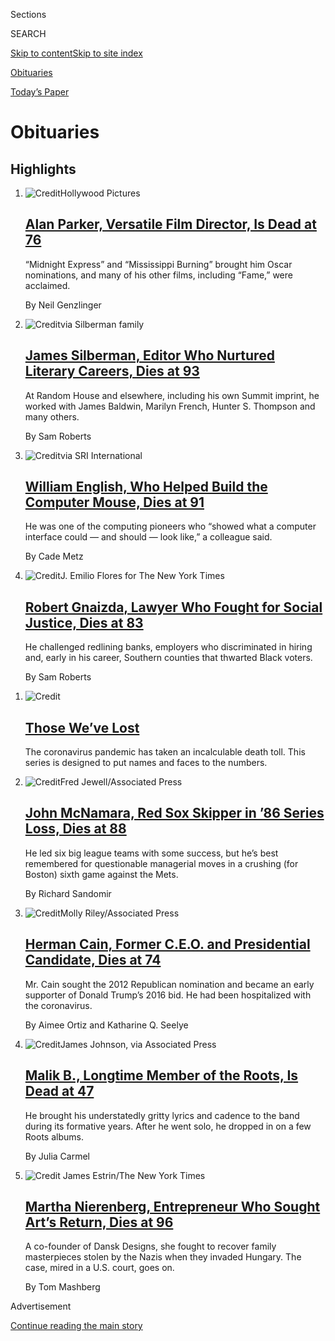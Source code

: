 <div id="app">

<div>

<div class="NYTAppHideMasthead css-zz1s19 e1suatyy0">

<div class="section css-ui9rw0 e1suatyy2">

<div class="css-11hrj97 er09x8g0">

<div class="css-6n7j50">

</div>

<span class="css-1dv1kvn">Sections</span>

<div class="css-10488qs">

<span class="css-1dv1kvn">SEARCH</span>

</div>

[Skip to content](#site-content)[Skip to site
index](#site-index)

</div>

<div id="masthead-section-label" class="css-1fnb9ct eaxe0e00">

[Obituaries](https://www.nytimes3xbfgragh.onion/section/obituaries)

</div>

<div class="css-10698na e1huz5gh0">

</div>

</div>

<div id="masthead-bar-one" class="section hasLinks css-15hmgas e1csuq9d3">

<div class="css-uqyvli e1csuq9d0">

</div>

<div class="css-1uqjmks e1csuq9d1">

</div>

<div class="css-9e9ivx">

[](https://myaccount.nytimes3xbfgragh.onion/auth/login?response_type=cookie&client_id=vi)

</div>

<div class="css-1bvtpon e1csuq9d2">

[Today’s
Paper](https://www.nytimes3xbfgragh.onion/section/todayspaper)

</div>

</div>

</div>

</div>

<div data-aria-hidden="false">

<div id="site-content" data-role="main">

<div id="collection-obituaries" class="section css-15h4p1b e9abtgs0">

<div class="css-1j21atc e1svk9qx1">

<div class="css-fmiefx e1svk9qx2">

<div class="css-1hk7r2m eu54l5x0">

<div id="sponsor-wrapper" class="css-7a1pgi eaca97t0" type="sponsor" hidden="">

<div id="sponsor-slug" class="css-1l4mleb eaca97t1" hidden="">

Supported by

</div>

[Continue reading the main
story](#after-sponsor)

<div id="sponsor" class="ad sponsor-wrapper" style="text-align:left;height:100%;display:block">

</div>

<div id="after-sponsor">

</div>

</div>

</div>

</div>

<div class="css-nfcc9b e1svk9qx3">

<div class="css-vl9dhg e1svk9qx5">

<div class="css-1nrhkj6 e1svk9qx6">

# Obituaries

<div class="follow-button-placeholder" data-collection-id="">

</div>

</div>

</div>

</div>

</div>

<div class="css-4svvz1 ekkqrpp0">

<div id="collection-highlights-container" class="section css-18l1u7x e46isfb1">

<div class="template-1 css-gfgt40 ekkqrpp1">

## Highlights

1.  ![<span class="css-kvjpws e1oaj3zl2"><span class="css-1dv1kvn">Credit</span>Hollywood
    Pictures</span>](https://static01.graylady3jvrrxbe.onion/images/2020/08/01/obituaries/01Parker-obit1/31Parker6-jumbo.jpg)
    
    <div class="css-gjijuv">
    
    ## [Alan Parker, Versatile Film Director, Is Dead at 76](/2020/07/31/movies/alan-parker-versatile-film-director-is-dead-at-76.html)
    
    “Midnight Express” and “Mississippi Burning” brought him Oscar
    nominations, and many of his other films, including “Fame,” were
    acclaimed.
    
    <span class="css-me3p27"></span><span class="css-1dydysp e4e4i5l3"></span><span class="css-9voj2j">By
    <span class="css-1baulvz last-byline" itemprop="name">Neil
    Genzlinger</span></span>
    
    </div>

2.  ![<span class="css-1nk1g0h e1oaj3zl2"><span class="css-1dv1kvn">Credit</span>via
    Silberman
    family</span>](https://static01.graylady3jvrrxbe.onion/images/2020/07/30/obituaries/Silberman1/Silberman1-videoLarge.jpg)
    
    <div class="css-10wtrbd">
    
    ## [James Silberman, Editor Who Nurtured Literary Careers, Dies at 93](/2020/08/01/books/james-silberman-dead.html)
    
    At Random House and elsewhere, including his own Summit imprint, he
    worked with James Baldwin, Marilyn French, Hunter S. Thompson and
    many
    others.
    
    <span class="css-me3p27"></span><span class="css-1dydysp e4e4i5l3"></span><span class="css-9voj2j">By
    <span class="css-1baulvz last-byline" itemprop="name">Sam
    Roberts</span></span>
    
    </div>

3.  ![<span class="css-1nk1g0h e1oaj3zl2"><span class="css-1dv1kvn">Credit</span>via
    SRI
    International</span>](https://static01.graylady3jvrrxbe.onion/images/2020/07/30/obituaries/Obit-English1/Obit-English1-videoLarge.jpg)
    
    <div class="css-10wtrbd">
    
    ## [William English, Who Helped Build the Computer Mouse, Dies at 91](/2020/07/31/technology/william-english-who-helped-build-the-computer-mouse-dies-at-91.html)
    
    He was one of the computing pioneers who “showed what a computer
    interface could — and should — look like,” a colleague
    said.
    
    <span class="css-me3p27"></span><span class="css-1dydysp e4e4i5l3"></span><span class="css-9voj2j">By
    <span class="css-1baulvz last-byline" itemprop="name">Cade
    Metz</span></span>
    
    </div>

4.  ![<span class="css-1nk1g0h e1oaj3zl2"><span class="css-1dv1kvn">Credit</span>J.
    Emilio Flores for The New York
    Times</span>](https://static01.graylady3jvrrxbe.onion/images/2020/07/29/obituaries/Gnaizda-1/Gnaizda-1-videoLarge.jpg)
    
    <div class="css-10wtrbd">
    
    ## [Robert Gnaizda, Lawyer Who Fought for Social Justice, Dies at 83](/2020/08/01/us/robert-gnaizda-dead.html)
    
    He challenged redlining banks, employers who discriminated in hiring
    and, early in his career, Southern counties that thwarted Black
    voters.
    
    <span class="css-me3p27"></span><span class="css-1dydysp e4e4i5l3"></span><span class="css-9voj2j">By
    <span class="css-1baulvz last-byline" itemprop="name">Sam
    Roberts</span></span>
    
    </div>

</div>

<div class="css-1xdhyk6 e46isfb0">

<div class="css-zk12ih ef6si7p0">

1.  ![<span class="css-1hhnwbi e1oaj3zl2"><span class="css-1dv1kvn">Credit</span></span>](https://static01.graylady3jvrrxbe.onion/images/2020/04/21/obituaries/covid_obit_promo-1587491421231/covid_obit_promo-1587491421231-videoLarge-v6.jpg)
    
    <div class="css-10wtrbd">
    
    ## [Those We’ve Lost](https://www.nytimes3xbfgragh.onion/interactive/2020/obituaries/people-died-coronavirus-obituaries.html)
    
    The coronavirus pandemic has taken an incalculable death toll. This
    series is designed to put names and faces to the
    numbers.
    
    <span class="css-me3p27"></span>
    
    </div>

2.  ![<span class="css-1hhnwbi e1oaj3zl2"><span class="css-1dv1kvn">Credit</span>Fred
    Jewell/Associated
    Press</span>](https://static01.graylady3jvrrxbe.onion/images/2020/08/01/obituaries/01McNamara-obit1/McNamara1-videoLarge.jpg)
    
    <div class="css-10wtrbd">
    
    ## [John McNamara, Red Sox Skipper in ’86 Series Loss, Dies at 88](/2020/07/31/sports/baseball/john-mcnamara-dead.html)
    
    He led six big league teams with some success, but he’s best
    remembered for questionable managerial moves in a crushing (for
    Boston) sixth game against the
    Mets.
    
    <span class="css-me3p27"></span><span class="css-1dydysp e4e4i5l3"></span><span class="css-9voj2j">By
    <span class="css-1baulvz last-byline" itemprop="name">Richard
    Sandomir</span></span>
    
    </div>

3.  ![<span class="css-1hhnwbi e1oaj3zl2"><span class="css-1dv1kvn">Credit</span>Molly
    Riley/Associated
    Press</span>](https://static01.graylady3jvrrxbe.onion/images/2020/07/30/business/30virus-briefing-cain/merlin_153836223_144af59d-79bf-43a7-9ff7-70dfae6248b8-videoLarge.jpg)
    
    <div class="css-10wtrbd">
    
    ## [Herman Cain, Former C.E.O. and Presidential Candidate, Dies at 74](/2020/07/30/us/politics/herman-cain-dead.html)
    
    Mr. Cain sought the 2012 Republican nomination and became an early
    supporter of Donald Trump’s 2016 bid. He had been hospitalized with
    the
    coronavirus.
    
    <span class="css-me3p27"></span><span class="css-1dydysp e4e4i5l3"></span><span class="css-9voj2j">By
    <span class="css-1baulvz" itemprop="name">Aimee Ortiz</span> and
    <span class="css-1baulvz last-byline" itemprop="name">Katharine Q.
    Seelye</span></span>
    
    </div>

4.  ![<span class="css-1hhnwbi e1oaj3zl2"><span class="css-1dv1kvn">Credit</span>James
    Johnson, via Associated
    Press</span>](https://static01.graylady3jvrrxbe.onion/images/2020/08/02/obituaries/02malik-obit/31malik-sub-videoLarge.jpg)
    
    <div class="css-10wtrbd">
    
    ## [Malik B., Longtime Member of the Roots, Is Dead at 47](/2020/07/31/arts/music/malik-b-dead.html)
    
    He brought his understatedly gritty lyrics and cadence to the band
    during its formative years. After he went solo, he dropped in on a
    few Roots
    albums.
    
    <span class="css-me3p27"></span><span class="css-1dydysp e4e4i5l3"></span><span class="css-9voj2j">By
    <span class="css-1baulvz last-byline" itemprop="name">Julia
    Carmel</span></span>
    
    </div>

5.  ![<span class="css-1hhnwbi e1oaj3zl2"><span class="css-1dv1kvn">Credit</span>
    James Estrin/The New York
    Times</span>](https://static01.graylady3jvrrxbe.onion/images/2020/07/27/obituaries/Nierenberg-1/Nierenberg-1-videoLarge.jpg)
    
    <div class="css-10wtrbd">
    
    ## [Martha Nierenberg, Entrepreneur Who Sought Art’s Return, Dies at 96](/2020/07/30/arts/martha-nierenberg-entrepreneur-who-sought-arts-return-dies-at-96.html)
    
    A co-founder of Dansk Designs, she fought to recover family
    masterpieces stolen by the Nazis when they invaded Hungary. The
    case, mired in a U.S. court, goes
    on.
    
    <span class="css-me3p27"></span><span class="css-1dydysp e4e4i5l3"></span><span class="css-9voj2j">By
    <span class="css-1baulvz last-byline" itemprop="name">Tom
    Mashberg</span></span>
    
    </div>

</div>

</div>

</div>

<div id="mid1-wrapper" class="css-1mn4oms eaca97t0" type="rank">

<div id="mid1-slug" class="css-1tag3rd eaca97t1">

Advertisement

</div>

[Continue reading the main
story](#after-mid1)

<div id="mid1" class="ad mid1-wrapper" style="text-align:center;height:100%;display:block">

</div>

<div id="after-mid1">

</div>

</div>

<div class="section 5-band css-jhqenn ep7jkp60">

## [Those We’ve Lost to the Coronavirus](/series/people-died-coronavirus-obituaries)

[More in Those We’ve Lost to the Coronavirus
»](/series/people-died-coronavirus-obituaries)

1.  ![<span class="css-1hhnwbi e1oaj3zl2"><span class="css-1dv1kvn">Credit</span>via
    Dobson
    family</span>](https://static01.graylady3jvrrxbe.onion/images/2020/07/30/obituaries/30Dobson/30Dobson-videoLarge.jpg)
    
    <div class="css-10wtrbd">
    
    ## [Dobby Dobson, Versatile Jamaican Singer and Songwriter, Dies at 78](/2020/07/31/obituaries/dobby-dobson-dead-coronavirus.html)
    
    Best known for his hit “I’m a Loving Pauper,” he was a significant
    figure in the evolution of Jamaican music. He died of the
    coronavirus.
    
    <span class="css-me3p27"></span><span class="css-1dydysp e4e4i5l3"></span><span class="css-9voj2j">By
    <span class="css-1baulvz last-byline" itemprop="name">Steven
    Kurutz</span></span>
    
    </div>

2.  ![<span class="css-1hhnwbi e1oaj3zl2"><span class="css-1dv1kvn">Credit</span>via
    Negron
    family</span>](https://static01.graylady3jvrrxbe.onion/images/2020/07/31/obituaries/31Negron/merlin_175160169_516322ae-fd23-4969-b6b2-193ced371105-videoLarge.jpg)
    
    <div class="css-10wtrbd">
    
    ## [Dr. Eddie Negrón, a Physician Full of Fun, Is Dead at 69](/2020/08/01/obituaries/eddie-negron-dead-coronavirus.html)
    
    Friends remember his jokes and his dancing as well as his medical
    care. He died of the novel
    coronavirus.
    
    <span class="css-me3p27"></span><span class="css-1dydysp e4e4i5l3"></span><span class="css-9voj2j">By
    <span class="css-1baulvz last-byline" itemprop="name">Neil
    Genzlinger</span></span>
    
    </div>

3.  ![<span class="css-1hhnwbi e1oaj3zl2"><span class="css-1dv1kvn">Credit</span>via
    Freyer
    family</span>](https://static01.graylady3jvrrxbe.onion/images/2020/08/01/obituaries/29Freyer/merlin_175076790_27a264f5-6f02-4847-bf82-91875488dad8-videoLarge.jpg)
    
    <div class="css-10wtrbd">
    
    ## [Hugh Freyer, Poker Player With Discretion of a Banker, Dies at 86](/2020/07/30/obituaries/hugh-freyer-dead-coronavirus.html)
    
    A son of immigrants, he became a private banker in New York and was
    also devoted to helping recovering alcoholics. He died of the novel
    coronavirus.
    
    <span class="css-me3p27"></span><span class="css-1dydysp e4e4i5l3"></span><span class="css-9voj2j">By
    <span class="css-1baulvz last-byline" itemprop="name">Sam
    Roberts</span></span>
    
    </div>

4.  ![<span class="css-1hhnwbi e1oaj3zl2"><span class="css-1dv1kvn">Credit</span>via
    McGuire
    family</span>](https://static01.graylady3jvrrxbe.onion/images/2020/08/01/obituaries/27McGuire/27McGuire-videoLarge.jpg)
    
    <div class="css-10wtrbd">
    
    ## [Renada McGuire, Resilient Home Health Aide, Dies at 39](/2020/07/29/obituaries/renada-mcguire-dead-coronavirus.html)
    
    She decided to work with adults with mental disabilities after
    giving birth to a child with challenges. She died of complications
    of the novel
    coronavirus.
    
    <span class="css-me3p27"></span><span class="css-1dydysp e4e4i5l3"></span><span class="css-9voj2j">By
    <span class="css-1baulvz last-byline" itemprop="name">Aaron
    Randle</span></span>
    
    </div>

5.  ![<span class="css-1hhnwbi e1oaj3zl2"><span class="css-1dv1kvn">Credit</span>Florida
    State
    University</span>](https://static01.graylady3jvrrxbe.onion/images/2020/08/01/obituaries/27Hoffman/27Hoffman-videoLarge.jpg)
    
    <div class="css-10wtrbd">
    
    ## [Katherine Hoffman, ‘Eternal’ Florida State Figure, Dies at 105](/2020/07/29/obituaries/katherine-hoffman-dead-coronavirus.html)
    
    From the 1930s to the 2010s, as a student, professor and
    distinguished alumna, she was a model citizen in support of the
    school. She died of
    Covid-19.
    
    <span class="css-me3p27"></span><span class="css-1dydysp e4e4i5l3"></span><span class="css-9voj2j">By
    <span class="css-1baulvz last-byline" itemprop="name">Alex
    Traub</span></span>
    
    </div>

</div>

<div class="section 5-band css-jhqenn ep7jkp60">

## [Overlooked](/spotlight/overlooked)

[More in Overlooked
    »](/spotlight/overlooked)

1.  ![<span class="css-1hhnwbi e1oaj3zl2"><span class="css-1dv1kvn">Credit</span>via
    the Johnson
    family</span>](https://static01.graylady3jvrrxbe.onion/images/2020/08/03/multimedia/03overlooked-johnson-01/00overlooked-johnson-01-videoLarge.jpg)
    
    <div class="css-10wtrbd">
    
    ## [Overlooked No More: Roland Johnson, Who Fought to Shut Down Institutions for the Disabled](/2020/07/31/obituaries/roland-johnson-overlooked.html)
    
    He survived 13 years of neglect and abuse, including sexual assault,
    at the notorious Pennhurst State School and Hospital outside
    Philadelphia before emerging as a champion for the
    disabled.
    
    <span class="css-me3p27"></span><span class="css-1dydysp e4e4i5l3"></span><span class="css-9voj2j">By
    <span class="css-1baulvz last-byline" itemprop="name">Glenn
    Rifkin</span></span>
    
    </div>

2.  ![<span class="css-1hhnwbi e1oaj3zl2"><span class="css-1dv1kvn">Credit</span>The
    Advertising
    Archives/Alamy</span>](https://static01.graylady3jvrrxbe.onion/images/2020/07/20/obituaries/20overlooked-green1/17overlooked-green1-mediumThreeByTwo440.jpg)
    
    <div class="css-10wtrbd">
    
    ## [Overlooked No More: Nancy Green, the ‘Real Aunt Jemima’](/2020/07/17/obituaries/nancy-green-aunt-jemima-overlooked.html)
    
    A nanny and cook, she played the part as the pancake flour company
    that employed her perpetuated a racial stereotype. She died 97 years
    ago in
    Chicago.
    
    <span class="css-me3p27"></span><span class="css-1dydysp e4e4i5l3"></span><span class="css-9voj2j">By
    <span class="css-1baulvz last-byline" itemprop="name">Sam
    Roberts</span></span>
    
    </div>

3.  ![<span class="css-1hhnwbi e1oaj3zl2"><span class="css-1dv1kvn">Credit</span>HolLynn
    D'Lil</span>](https://static01.graylady3jvrrxbe.onion/images/2020/07/26/obituaries/00overlooked-lomax-01/00overlooked-lomax-01-videoLarge-v2.jpg)
    
    <div class="css-10wtrbd">
    
    ## [Overlooked No More: Brad Lomax, a Bridge Between Civil Rights Movements](/2020/07/08/obituaries/brad-lomax-overlooked.html)
    
    A member of the Black Panthers, he helped lead a historic, and
    successful, sit-in in San Francisco as part of a nationwide
    anti-discrimination campaign on behalf of people with
    disabilities.
    
    <span class="css-me3p27"></span><span class="css-1dydysp e4e4i5l3"></span><span class="css-9voj2j">By
    <span class="css-1baulvz last-byline" itemprop="name">Eileen AJ
    Connelly</span></span>
    
    </div>

4.  ![<span class="css-1hhnwbi e1oaj3zl2"><span class="css-1dv1kvn">Credit</span></span>](https://static01.graylady3jvrrxbe.onion/images/2020/07/06/obituaries/06overlooked-ulrich/06overlooked-ulrich-videoLarge-v2.jpg)
    
    <div class="css-10wtrbd">
    
    ## [Overlooked No More: Karl Heinrich Ulrichs, Pioneering Gay Activist](/2020/07/01/obituaries/karl-heinrich-ulrichs-overlooked.html)
    
    Before the word “homosexuality” existed, he argued that same-sex
    attraction was innate, and that those who experienced it should be
    treated the same as anyone
    else.
    
    <span class="css-me3p27"></span><span class="css-1dydysp e4e4i5l3"></span><span class="css-9voj2j">By
    <span class="css-1baulvz last-byline" itemprop="name">Liam
    Stack</span></span>
    
    </div>

5.  ![<span class="css-1hhnwbi e1oaj3zl2"><span class="css-1dv1kvn">Credit</span>Fred
    W. McDarrah/Getty
    Images</span>](https://static01.graylady3jvrrxbe.onion/images/2020/06/29/obituaries/29overlooked-solanas-3/00overlooked-solanas-3-videoLarge-v2.jpg)
    
    <div class="css-10wtrbd">
    
    ## [Overlooked No More: Valerie Solanas, Radical Feminist Who Shot Andy Warhol](/2020/06/26/obituaries/valerie-solanas-overlooked.html)
    
    She made daring arguments in “SCUM Manifesto,” her case for a world
    without men. But it was her attack on Warhol that came to define her
    life.
    
    <span class="css-me3p27"></span><span class="css-1dydysp e4e4i5l3"></span><span class="css-9voj2j">By
    <span class="css-1baulvz last-byline" itemprop="name">Bonnie
    Wertheim</span></span>
    
    </div>

</div>

<div id="mid2-wrapper" class="css-1mn4oms eaca97t0" type="rank">

<div id="mid2-slug" class="css-1tag3rd eaca97t1">

Advertisement

</div>

[Continue reading the main
story](#after-mid2)

<div id="mid2" class="ad mid2-wrapper" style="text-align:center;height:100%;display:block">

</div>

<div id="after-mid2">

</div>

</div>

</div>

<div class="css-185go5a e1o5byef0">

<div class="css-15cbhtu">

  - [Latest](#stream-panel)
  - <span class="css-6n7j50">Search</span>
    <div class="control">
    <div class="label-container css-1dv1kvn">
    Search
    </div>
    <div class="css-wm4t3d">
    **<span id="clear-search-input" class="css-1dv1kvn">Clear this text
    input</span>
    </div>
    </div>
    <span class="css-1iovbfw"></span>

<div id="stream-panel" class="section css-8msx5b e1jz0cab1">

<div class="css-13mho3u">

1.  
    
    <div class="css-1cp3ece">
    
    <div class="css-1l4spti">
    
    [](/interactive/2020/07/31/briefing/troops-baseball-louie-gohmert-news-quiz.html)
    
    <div class="css-79elbk">
    
    ![](https://static01.graylady3jvrrxbe.onion/images/2020/07/29/us/politics/31newsquiz-germany/29dc-military-thumbWide.jpg?quality=75&auto=webp&disable=upscale)
    
    </div>
    
    ## News Quiz: U.S. Troops, Baseball, Louie Gohmert
    
    Did you follow the headlines this week?
    
    <div class="css-1nqbnmb ea5icrr0">
    
    Compiled by <span class="css-1n7hynb">Will Dudding, Anna Schaverien
    <span>and</span> Jessica
    Anderson</span>
    
    </div>
    
    </div>
    
    <div class="css-1lc2l26 e1xfvim33">
    
    </div>
    
    </div>

2.  
    
    <div class="css-1cp3ece">
    
    <div class="css-1l4spti">
    
    [](/2020/07/30/sports/olympics/ben-jipcho-dead.html)
    
    <div class="css-79elbk">
    
    ![](https://static01.graylady3jvrrxbe.onion/images/2020/08/02/obituaries/02jipcho-obit2/30jipcho-sub2-thumbWide.jpg?quality=75&auto=webp&disable=upscale)
    
    </div>
    
    ## Ben Jipcho, a Runner Who Sacrificed Himself for a Teammate, Dies at 77
    
    At the 1968 Summer Olympics, he set a blistering early pace in the
    1,500-meter race to help his teammate beat the American Jim Ryun.
    Jipcho finished 10th.
    
    <div class="css-1nqbnmb ea5icrr0">
    
    By <span class="css-1n7hynb">Richard
    Sandomir</span>
    
    </div>
    
    </div>
    
    <div class="css-1lc2l26 e1xfvim33">
    
    </div>
    
    </div>

3.  
    
    <div class="css-1cp3ece">
    
    <div class="css-1l4spti">
    
    [](/2020/07/30/world/asia/lee-teng-hui-dead.html)
    
    <div class="css-79elbk">
    
    ![](https://static01.graylady3jvrrxbe.onion/images/2020/07/31/world/00lee-obit-HFO1-print/merlin_136316991_2280ad0b-105d-4510-a006-742d47b7f665-thumbWide.jpg?quality=75&auto=webp&disable=upscale)
    
    </div>
    
    ## Lee Teng-hui, 97, Who Led Taiwan’s Turn to Democracy, Dies
    
    Its first popularly elected president, he transformed a police state
    into a vibrant country while angering Beijing by insisting that
    Taiwan be treated as a sovereign state.
    
    <div class="css-1nqbnmb ea5icrr0">
    
    By <span class="css-1n7hynb">Jonathan
    Kandell</span>
    
    </div>
    
    <div class="css-185051n">
    
    [阅读简体中文版](https://cn.nytimes3xbfgragh.onion/asia-pacific/20200730/lee-teng-hui-dead/ "Read in Simplified Chinese")[閱讀繁體中文版](https://cn.nytimes3xbfgragh.onion/asia-pacific/20200730/lee-teng-hui-dead/zh-hant/ "Read in Traditional Chinese")
    
    </div>
    
    </div>
    
    <div class="css-1lc2l26 e1xfvim33">
    
    </div>
    
    </div>

4.  
    
    <div class="css-1cp3ece">
    
    <div class="css-1l4spti">
    
    [](/2020/07/29/sports/ncaabasketball/lou-henson-dead.html)
    
    <div class="css-79elbk">
    
    ![](https://static01.graylady3jvrrxbe.onion/images/2020/07/30/obituaries/Henson-print/Henson-thumbWide.jpg?quality=75&auto=webp&disable=upscale)
    
    </div>
    
    ## Lou Henson, Final Four Coach With Two Schools, Dies at 88
    
    A genial “old school” leader, he took New Mexico State and then
    Illinois deep into the N.C.A.A. tournament. In a 42-year career, he
    won close to 800 games.
    
    <div class="css-1nqbnmb ea5icrr0">
    
    By <span class="css-1n7hynb">Frank
    Litsky</span>
    
    </div>
    
    </div>
    
    <div class="css-1lc2l26 e1xfvim33">
    
    </div>
    
    </div>

5.  
    
    <div class="css-1cp3ece">
    
    <div class="css-1l4spti">
    
    [](/2020/07/29/us/politics/joseph-kernan-dead.html)
    
    <div class="css-79elbk">
    
    ![](https://static01.graylady3jvrrxbe.onion/images/2020/07/30/obituaries/Kernan-print/merlin_175064295_8651f784-a71d-41b2-a7b1-896b022d5949-thumbWide.jpg?quality=75&auto=webp&disable=upscale)
    
    </div>
    
    ## Joseph Kernan, Vietnam P.O.W. and Indiana Governor, Dies at 74
    
    He spent 11 months in a North Vietnamese prison after his plane was
    downed. He was later a long-serving mayor of South Bend.
    
    <div class="css-1nqbnmb ea5icrr0">
    
    By <span class="css-1n7hynb">Sam
    Roberts</span>
    
    </div>
    
    </div>
    
    <div class="css-1lc2l26 e1xfvim33">
    
    </div>
    
    </div>

6.  
    
    <div class="css-1cp3ece">
    
    <div class="css-1l4spti">
    
    [](/2020/07/29/obituaries/katherine-hoffman-dead-coronavirus.html)
    
    <div class="css-79elbk">
    
    ![](https://static01.graylady3jvrrxbe.onion/images/2020/08/01/obituaries/27Hoffman/27Hoffman-thumbWide.jpg?quality=75&auto=webp&disable=upscale)
    
    </div>
    
    ### <span class="css-m70j1g">Those We’ve Lost</span>
    
    ## Katherine Hoffman, ‘Eternal’ Florida State Figure, Dies at 105
    
    From the 1930s to the 2010s, as a student, professor and
    distinguished alumna, she was a model citizen in support of the
    school. She died of Covid-19.
    
    <div class="css-1nqbnmb ea5icrr0">
    
    By <span class="css-1n7hynb">Alex
    Traub</span>
    
    </div>
    
    </div>
    
    <div class="css-1lc2l26 e1xfvim33">
    
    </div>
    
    </div>

7.  
    
    <div class="css-1cp3ece">
    
    <div class="css-1l4spti">
    
    [](/2020/07/29/arts/music/bent-fabric-dead.html)
    
    <div class="css-79elbk">
    
    ![](https://static01.graylady3jvrrxbe.onion/images/2020/07/30/obituaries/28fabric1-print/28fabric1-thumbWide.jpg?quality=75&auto=webp&disable=upscale)
    
    </div>
    
    ## Bent Fabric, Pianist and Composer Known for ‘Alley Cat,’ Dies at 95
    
    A simple tune with an old-time feel, it could embed itself in the
    listener’s ear as if on a continuous loop. In 1962, it became a
    worldwide hit.
    
    <div class="css-1nqbnmb ea5icrr0">
    
    By <span class="css-1n7hynb">Katharine Q.
    Seelye</span>
    
    </div>
    
    </div>
    
    <div class="css-1lc2l26 e1xfvim33">
    
    </div>
    
    </div>

8.  
    
    <div class="css-1cp3ece">
    
    <div class="css-1l4spti">
    
    [](/2020/07/28/nyregion/niels-h-lauersen-dead.html)
    
    <div class="css-79elbk">
    
    ![](https://static01.graylady3jvrrxbe.onion/images/2020/07/27/obituaries/27Lauersen1/27Lauersen1-thumbWide.jpg?quality=75&auto=webp&disable=upscale)
    
    </div>
    
    ## Niels Lauersen, Fallen Fertility Doctor to the Stars, Dies at 84
    
    He treated celebrities like Celine Dion and Foxy Brown before he was
    undone by malpractice suits and a prison sentence for insurance
    fraud.
    
    <div class="css-1nqbnmb ea5icrr0">
    
    By <span class="css-1n7hynb">Penelope
    Green</span>
    
    </div>
    
    </div>
    
    <div class="css-1lc2l26 e1xfvim33">
    
    </div>
    
    </div>

9.  
    
    <div class="css-1cp3ece">
    
    <div class="css-1l4spti">
    
    [](/2020/07/28/arts/television/john-saxon-dead.html)
    
    <div class="css-79elbk">
    
    ![](https://static01.graylady3jvrrxbe.onion/images/2020/07/28/obituaries/Saxon/Saxon-thumbWide.jpg?quality=75&auto=webp&disable=upscale)
    
    </div>
    
    ## John Saxon, a Star of ‘Enter the Dragon,’ Is Dead at 83
    
    A son of Brooklyn whose “smoldering” good looks got him to
    Hollywood, where he once starred with Marlon Brando and, by Mr.
    Saxon’s lights, outacted him.
    
    <div class="css-1nqbnmb ea5icrr0">
    
    By <span class="css-1n7hynb">Neil
    Genzlinger</span>
    
    </div>
    
    </div>
    
    <div class="css-1lc2l26 e1xfvim33">
    
    </div>
    
    </div>

10. 
    
    <div class="css-1cp3ece">
    
    <div class="css-1l4spti">
    
    [](/2020/07/28/business/media/reese-schonfeld-a-founder-of-cnn-and-food-network-dies-at-88.html)
    
    <div class="css-79elbk">
    
    ![](https://static01.graylady3jvrrxbe.onion/images/2020/07/30/obituaries/Schonfeld-print/merlin_175000626_b03563e6-b4ff-4483-a57c-382aa381b7f1-thumbWide.jpg?quality=75&auto=webp&disable=upscale)
    
    </div>
    
    ## Reese Schonfeld, a Founder of CNN and Food Network, Dies at 88
    
    He joined Ted Turner to create the Cable News Network and oversaw
    its growth before being fired. Afterward he was critical of how CNN
    had changed.
    
    <div class="css-1nqbnmb ea5icrr0">
    
    By <span class="css-1n7hynb">Richard Sandomir</span>
    
    </div>
    
    </div>
    
    <div class="css-1lc2l26 e1xfvim33">
    
    </div>
    
    </div>

<div class="css-13mho3u">

<div class="css-1t62hi8">

<div class="css-1stvaey">

Show
More

<div>

<div style="border:0;clip:rect(0 0 0 0);height:1px;margin:-1px;overflow:hidden;white-space:nowrap;padding:0;width:1px;position:absolute" data-role="log" data-aria-live="assertive">

</div>

<div style="border:0;clip:rect(0 0 0 0);height:1px;margin:-1px;overflow:hidden;white-space:nowrap;padding:0;width:1px;position:absolute" data-role="log" data-aria-live="assertive">

</div>

<div style="border:0;clip:rect(0 0 0 0);height:1px;margin:-1px;overflow:hidden;white-space:nowrap;padding:0;width:1px;position:absolute" data-role="log" data-aria-live="polite">

</div>

<div style="border:0;clip:rect(0 0 0 0);height:1px;margin:-1px;overflow:hidden;white-space:nowrap;padding:0;width:1px;position:absolute" data-role="log" data-aria-live="polite">

</div>

</div>

</div>

</div>

</div>

</div>

<div class="css-g6hk37 supplemental">

<div id="mid3-wrapper" class="css-10wkyv7 eaca97t0" type="lede">

<div id="mid3-slug" class="css-1tag3rd eaca97t1">

Advertisement

</div>

[Continue reading the main
story](#after-mid3)

<div id="mid3" class="ad mid3-wrapper" style="text-align:center;height:100%;display:block;min-height:250px">

</div>

<div id="after-mid3">

</div>

</div>

## Follow Us

<div class="module-body">

  - [**<span data-aria-hidden="true">NYTObits</span><span class="css-1dv1kvn">twitter
    page for NYTObits</span>](https://twitter.com/NYTObits)

</div>

<div id="mktg-wrapper" class="css-oxle51 eaca97t0" type="mktg">

<div id="mktg-slug" class="css-1tag3rd eaca97t1">

Advertisement

</div>

[Continue reading the main
story](#after-mktg)

<div id="mktg" class="ad mktg-wrapper" style="text-align:center;height:100%;display:block">

</div>

<div id="after-mktg">

</div>

</div>

## Death Notices

<div class="css-hftqp3 obituaries-supplemental-promo">

Search Legacy.com for all [paid death
notices](https://www.legacy.com/NYTimes/) from The New York Times.

Announcements of deaths may be telephoned from within New York City to
(212) 556-3900; outside the city to toll-free 1-800-458-5522; sent by
email to nytimes@mediasalesplus.com; or submitted online by [going to
this
page](https://advertising.nytimes3xbfgragh.onion/irj/go/nyt/prtroot/fwk/classified)
and selecting "In Memoriam." Deadlines for publication are:

  - Until 4:30 p.m. the day before for Tuesday through Saturday
    editions,
  - Until 4:30p.m. on Friday for Sunday’s national edition,
  - Until 12:45 p.m. Saturday for Sunday’s New York edition,
  - Until 2 p.m. Sunday for Monday’s editions.

Photos must be submitted by noon the day prior to publication Tuesday
through Friday. Photos for Saturday, Sunday and Monday must be submitted
by 12 noon on
Friday.

</div>

<div class="css-hftqp3 obituaries-supplemental-promo">

[![](https://static01.graylady3jvrrxbe.onion/images/2019/02/11/obituaries/2019NOTABLE-DEATHS-COMBO/2019NOTABLE-DEATHS-COMBO-master315.jpg)](https://www.nytimes3xbfgragh.onion/interactive/2019/obituaries/notable-deaths.html)

### [Notable Deaths of 2019](https://www.nytimes3xbfgragh.onion/interactive/2019/obituaries/notable-deaths.html)

Remembering Carol Channing, Russell Baker, Luke Perry, Kevin Roche,
Katherine Helmond, Karl Lagerfeld and many others who died this year.

More from:
[2018](https://www.nytimes3xbfgragh.onion/interactive/2018/obituaries/notable-deaths.html)
[2017](https://www.nytimes3xbfgragh.onion/interactive/projects/notable-deaths/2017)
•
[2016](https://www.nytimes3xbfgragh.onion/interactive/projects/notable-deaths/2016)
•
[2015](https://www.nytimes3xbfgragh.onion/interactive/2015/obituaries/notable-deaths-2015.html)
•
[2014](https://www.nytimes3xbfgragh.onion/interactive/2014/obituaries/notable-deaths-2014.html)

</div>

## 

<div class="css-hftqp3 obituaries-supplemental-promo">

[![](https://static01.graylady3jvrrxbe.onion/images/2019/03/15/obituaries/obit-last-word-promo-custom-img/obit-last-word-promo-custom-img-custom1-v5.jpg)](https://www.nytimes3xbfgragh.onion/video/last-word)![](https://static01.graylady3jvrrxbe.onion/images/2019/03/15/obituaries/obit-last-word-promo-custom-img/obit-last-word-promo-custom-img-custom2-v5.jpg)

### [The Last Word Videos](https://www.nytimes3xbfgragh.onion/video/last-word)

A series of intimate and insightful interviews with notable subjects.

</div>

</div>

</div>

</div>

</div>

</div>

</div>

## Site Index

<div>

</div>

## Site Information Navigation

  - [© <span>2020</span> <span>The New York Times
    Company</span>](https://help.nytimes3xbfgragh.onion/hc/en-us/articles/115014792127-Copyright-notice)

<!-- end list -->

  - [NYTCo](https://www.nytco.com/)
  - [Contact
    Us](https://help.nytimes3xbfgragh.onion/hc/en-us/articles/115015385887-Contact-Us)
  - [Work with us](https://www.nytco.com/careers/)
  - [Advertise](https://nytmediakit.com/)
  - [T Brand Studio](http://www.tbrandstudio.com/)
  - [Your Ad
    Choices](https://www.nytimes3xbfgragh.onion/privacy/cookie-policy#how-do-i-manage-trackers)
  - [Privacy](https://www.nytimes3xbfgragh.onion/privacy)
  - [Terms of
    Service](https://help.nytimes3xbfgragh.onion/hc/en-us/articles/115014893428-Terms-of-service)
  - [Terms of
    Sale](https://help.nytimes3xbfgragh.onion/hc/en-us/articles/115014893968-Terms-of-sale)
  - [Site
    Map](https://spiderbites.nytimes3xbfgragh.onion)
  - [Help](https://help.nytimes3xbfgragh.onion/hc/en-us)
  - [Subscriptions](https://www.nytimes3xbfgragh.onion/subscription?campaignId=37WXW)

</div>

</div>
